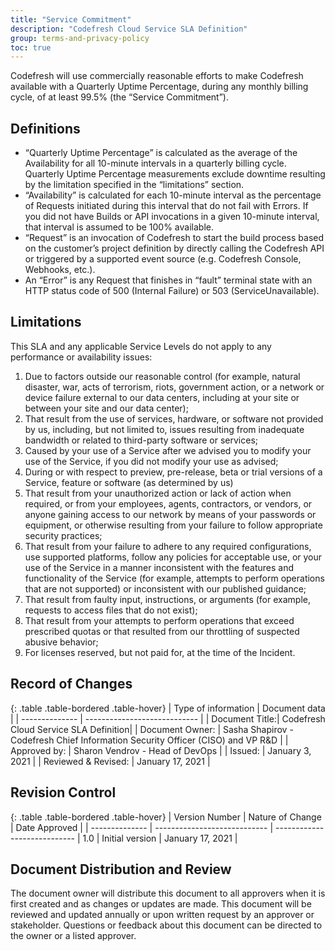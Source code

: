 ```yaml
---
title: "Service Commitment"
description: "Codefresh Cloud Service SLA Definition"
group: terms-and-privacy-policy
toc: true
---
```


Codefresh will use commercially reasonable efforts to make Codefresh available with a Quarterly Uptime Percentage, during any monthly billing cycle, of at least 99.5% (the “Service Commitment”).

## Definitions

* “Quarterly Uptime Percentage” is calculated as the average of the Availability for all 10-minute intervals in a quarterly billing cycle. Quarterly Uptime Percentage measurements exclude downtime resulting by the limitation specified in the “limitations” section.
* “Availability” is calculated for each 10-minute interval as the percentage of Requests initiated during this interval that do not fail with Errors. If you did not have Builds or API invocations in a given 10-minute interval, that interval is assumed to be 100% available.
* “Request” is an invocation of Codefresh to start the build process based on the customer’s project definition by directly calling the Codefresh API or triggered by a supported event source (e.g. Codefresh Console, Webhooks, etc.).
* An “Error” is any Request that finishes in “fault” terminal state with an HTTP status code of 500 (Internal Failure) or 503 (ServiceUnavailable).

## Limitations

This SLA and any applicable Service Levels do not apply to any performance or availability issues:

1. Due to factors outside our reasonable control (for example, natural disaster, war, acts of terrorism, riots, government action, or a network or device failure external to our data centers, including at your site or between your site and our data center);
1. That result from the use of services, hardware, or software not provided by us, including, but not limited to, issues resulting from inadequate bandwidth or related to third-party software or services;
1. Caused by your use of a Service after we advised you to modify your use of the Service, if you did not modify your use as advised;
1. During or with respect to preview, pre-release, beta or trial versions of a Service, feature or software (as determined by us)
1. That result from your unauthorized action or lack of action when required, or from your employees, agents, contractors, or vendors, or anyone gaining access to our network by means of your passwords or equipment, or otherwise resulting from your failure to follow appropriate security practices;
1. That result from your failure to adhere to any required configurations, use supported platforms, follow any policies for acceptable use, or your use of the Service in a manner inconsistent with the features and functionality of the Service (for example, attempts to perform operations that are not supported) or inconsistent with our published guidance;
1. That result from faulty input, instructions, or arguments (for example, requests to access files that do not exist);
1. That result from your attempts to perform operations that exceed prescribed quotas or that resulted from our throttling of suspected abusive behavior;
1. For licenses reserved, but not paid for, at the time of the Incident.

## Record of Changes

{: .table .table-bordered .table-hover}
| Type of information          | Document data                              |
| -------------- | ---------------------------- |
| Document Title:| Codefresh Cloud Service SLA Definition|
| Document Owner: | Sasha Shapirov - Codefresh Chief Information Security Officer (CISO) and VP R&D |
| Approved by: | Sharon Vendrov - Head of DevOps |
| Issued: | January 3, 2021 |
| Reviewed & Revised: | January 17, 2021 |

## Revision Control

{: .table .table-bordered .table-hover}
| Version Number         | Nature of Change     | Date Approved                          |
| -------------- | ---------------------------- | ---------------------------- |
1.0 | Initial version | January 17, 2021 |

## Document Distribution and Review

The document owner will distribute this document to all approvers when it is first created and as changes or updates are made. This document will be reviewed and updated annually or upon written request by an approver or stakeholder. Questions or feedback about this document can be directed to the owner or a listed approver.